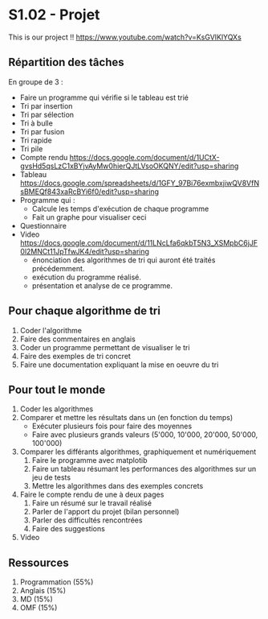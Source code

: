 # S1.02 - Projet

This is our project !!
https://www.youtube.com/watch?v=KsGVIKlYQXs

## Répartition des tâches
En groupe de 3 : 
- Faire un programme qui vérifie si le tableau est trié        
- Tri par insertion                                             
- Tri par sélection                                             
- Tri à bulle                                                   
- Tri par fusion                                               
- Tri rapide                                                    
- Tri pile                                                      
- Compte rendu                                                  https://docs.google.com/document/d/1UCtX-gvsHd5qsLzC1xBYjvAyMw0hierQJtLVsoOKQNY/edit?usp=sharing
- Tableau                                                       https://docs.google.com/spreadsheets/d/1GFY_97Bi76exmbxjiwQV8VfNsBMEQf843xaRcBYi6f0/edit?usp=sharing
- Programme qui :
    - Calcule les temps d'exécution de chaque programme
    - Fait un graphe pour visualiser ceci
- Questionnaire
- Video          https://docs.google.com/document/d/11LNcLfa6qkbT5N3_XSMpbC6jJF0l2MNCt11JpTfwJK4/edit?usp=sharing
    - énonciation des algorithmes de tri qui auront été traités précédemment.
    - exécution du programme réalisé.
    - présentation et analyse de ce programme.

## Pour chaque algorithme de tri

1. Coder l'algorithme
2. Faire des commentaires en anglais
3. Coder un programme permettant de visualiser le tri
4. Faire des exemples de tri concret
5. Faire une documentation expliquant la mise en oeuvre du tri


## Pour tout le monde

1. Coder les algorithmes
2. Comparer et mettre les résultats dans un  (en fonction du temps)
    - Exécuter plusieurs fois pour faire des moyennes
    - Faire avec plusieurs grands valeurs (5'000, 10'000, 20'000, 50'000, 100'000)
3. Comparer les différants algorithmes, graphiquement et numériquement
    1. Faire le programme avec matplotib
    2. Faire un tableau résumant les performances des algorithmes sur un jeu de tests
    3. Mettre les algorithmes dans des exemples concrets
4. Faire le compte rendu de une à deux pages
    1. Faire un résumé sur le travail réalisé
    2. Parler de l'apport du projet (bilan personnel)
    3. Parler des difficultés rencontrées
    4. Faire des suggestions
5. Video


## Ressources

1. Programmation (55%)
2. Anglais (15%)
3. MD (15%)
4. OMF (15%)
